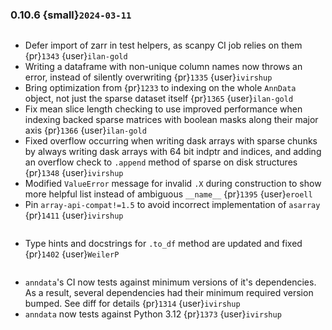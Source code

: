 ### 0.10.6 {small}`2024-03-11`

```{rubric} Bugfix
```

* Defer import of zarr in test helpers, as scanpy CI job relies on them {pr}`1343` {user}`ilan-gold`
* Writing a dataframe with non-unique column names now throws an error, instead of silently overwriting {pr}`1335` {user}`ivirshup`
* Bring optimization from {pr}`1233` to indexing on the whole `AnnData` object, not just the sparse dataset itself {pr}`1365` {user}`ilan-gold`
* Fix mean slice length checking to use improved performance when indexing backed sparse matrices with boolean masks along their major axis {pr}`1366` {user}`ilan-gold`
* Fixed overflow occurring when writing dask arrays with sparse chunks by always writing dask arrays with 64 bit indptr and indices, and adding an overflow check to `.append` method of sparse on disk structures {pr}`1348` {user}`ivirshup`
* Modified `ValueError` message for invalid `.X` during construction to show more helpful list instead of ambiguous `__name__` {pr}`1395` {user}`eroell`
* Pin `array-api-compat!=1.5` to avoid incorrect implementation of `asarray` {pr}`1411` {user}`ivirshup`

```{rubric} Documentation
```

* Type hints and docstrings for `.to_df` method are updated and fixed {pr}`1402` {user}`WeilerP`

```{rubric} Development
```

* `anndata`'s CI now tests against minimum versions of it's dependencies. As a result, several dependencies had their minimum required version bumped. See diff for details {pr}`1314` {user}`ivirshup`
* `anndata` now tests against Python 3.12 {pr}`1373` {user}`ivirshup`
